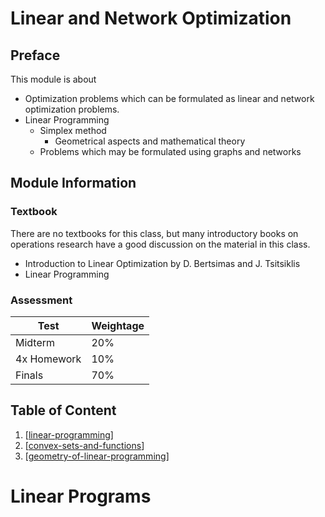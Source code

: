 # Linear and Network Optimization

## Preface

This module is about
- Optimization problems which can be formulated as linear and network optimization problems.
- Linear Programming
  - Simplex method
    - Geometrical aspects and mathematical theory
  - Problems which may be formulated using graphs and networks

## Module Information

### Textbook

There are no textbooks for this class, but many introductory books on operations research have a good discussion on the material in this class.

- Introduction to Linear Optimization by D. Bertsimas and J. Tsitsiklis
- Linear Programming

### Assessment

| Test        | Weightage |
| ----------- | --------- |
| Midterm     | 20%       |
| 4x Homework | 10%       |
| Finals      | 70%       |

## Table of Content

1. [[linear-programming]]
2. [[convex-sets-and-functions]]
3. [[geometry-of-linear-programming]]

# Linear Programs

[//begin]: # "Autogenerated link references for markdown compatibility"
[linear-programming]: linear-programming "Linear Programming"
[convex-sets-and-functions]: convex-sets-and-functions "Convex Sets and Functions"
[geometry-of-linear-programming]: geometry-of-linear-programming "Geometry of Linear Programming"
[//end]: # "Autogenerated link references"